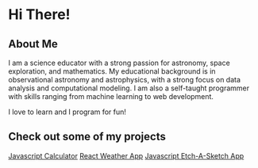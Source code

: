 # Hi There!

## About Me
I am a science educator with a strong passion for astronomy, space exploration, and mathematics. My educational background is in observational astronomy and astrophysics, with a strong focus on data analysis and computational modeling. I am also a self-taught programmer with skills ranging from machine learning to web development.

I love to learn and I program for fun!

## Check out some of my projects
[Javascript Calculator](https://joshua-a-jones.github.io/js_calculator/)
[React Weather App](https://joshua-a-jones.github.io/weather-app/)
[Javascript Etch-A-Sketch App](https://joshua-a-jones.github.io/etch-a-sketch/)
<!--
**joshua-a-jones/joshua-a-jones** is a ✨ _special_ ✨ repository because its `README.md` (this file) appears on your GitHub profile.

Here are some ideas to get you started:

- 🔭 I’m currently working on ...
- 🌱 I’m currently learning ...
- 👯 I’m looking to collaborate on ...
- 🤔 I’m looking for help with ...
- 💬 Ask me about ...
- 📫 How to reach me: ...
- 😄 Pronouns: ...
- ⚡ Fun fact: ...
-->
